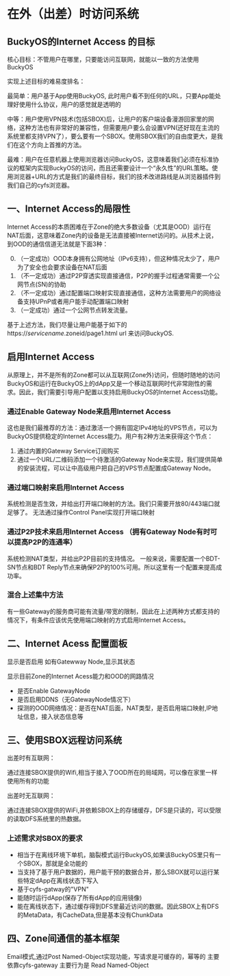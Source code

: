 # 在外（出差）时访问系统

## BuckyOS的Internet Access 的目标

核心目标：不管用户在哪里，只要能访问互联网，就能以一致的方法使用BuckyOS

实现上述目标的难易度排名：

最简单：用户基于App使用BuckyOS, 此时用户看不到任何的URL，只要App能处理好使用什么协议，用户的感觉就是透明的

中等：用户使用VPN技术(包括SBOX)后，让用户的客户端设备漫游回家里的网络，这种方法也有非常好的兼容性，但需要用户要么会设置VPN(还好现在主流的系统里都支持VPN了），要么要有一个SBOX。使用SBOX我们的自由度更大，是我们在这个方向上首推的方法。

最难：用户在任意机器上使用浏览器访问BuckyOS，这意味着我们必须在标准协议的框架内实现BuckyOS的访问，而且还需要设计一个“永久性”的URL策略。使用浏览器+URL的方式是我们的最终目标，我们的技术改进路线是从浏览器插件到我们自己的cyfs浏览器。


## 一、Internet Access的局限性

Internet Access的本质困难在于Zone的绝大多数设备（尤其是OOD）运行在NAT后面，这意味着Zone内的设备是无法直接被Internet访问的。从技术上说，到OOD的通信信道无法就是下面3种：

0. （一定成功）OOD本身拥有公网地址（IPv6支持），但这种情况太少了，用户为了安全也会要求设备在NAT后面
1. （不一定成功）通过P2P穿透实现直接通信，P2P的握手过程通常需要一个公网节点(SN)的协助
2. （不一定成功）通过配置端口映射实现直接通信，这种方法需要用户的网络设备支持UPnP或者用户能手动配置端口映射
3. （一定成功）通过一个公网节点转发流量。


基于上述方法，我们尽量让用户能基于如下的 https://$servicename.$zoneid/page1.html url 来访问BuckyOS.

## 启用Internet Access

从原理上，并不是所有的Zone都可以从互联网(Zone外)访问，但随时随地的访问BuckyOS和运行在BuckyOS上的dApp又是一个移动互联网时代非常刚性的需求。因此，我们需要引导用户配置以支持启用BuckyOS的Internet Access功能。

### 通过Enable Gateway Node来启用Internet Access

这也是我们最推荐的方法：通过激活一个拥有固定IPv4地址的VPS节点，可以为BuckyOS提供稳定的Internet Access能力。用户有2种方法来获得这个节点：

1. 通过内置的Gateway Service订阅购买
2. 通过一个URL/二维码添加一个待激活的Gateway Node来实现，我们提供简单的安装流程，可以让中高级用户把自己的VPS节点配置成Gateway Node。


### 通过端口映射来启用Internet Access

系统检测是否生效，并给出打开端口映射的方法。我们只需要开放80/443端口就足够了。
无法通过操作Control Panel实现打开端口映射

### 通过P2P技术来启用Internet Access （拥有Gateway Node有时可以提高P2P的连通率）

系统检测NAT类型，并给出P2P目前的支持情况。
一般来说，需要配置一个BDT-SN节点和BDT Reply节点来确保P2P的100%可用。所以这里有一个配置来提高成功率。


### 混合上述集中方法

有一些Gateway的服务商可能有流量/带宽的限制，因此在上述两种方式都支持的情况下，有条件应该优先使用端口映射的方式启用Internet Access。



## 二、Internet Acess 配置面板

显示是否启用
如有Gatewway Node,显示其状态

显示目前Zone的Internet Acess能力和OOD的网路情况

- 是否Enable GatewayNode
- 是否启用DDNS（无GatewayNode情况下）
- 探测的OOD网络情况：是否在NAT后面，NAT类型，是否启用端口映射,IP地址信息，接入状态信息等

## 三、使用SBOX远程访问系统

出差时有互联网：

通过连接SBOX提供的Wifi,相当于接入了OOD所在的局域网，可以像在家里一样使用所有的功能

出差时无互联网：

通过连接SBOX提供的WiFi,并依赖SBOX上的存储缓存，DFS是只读的，可以受限的读取DFS系统里的热数据。


### 上述需求对SBOX的要求

- 相当于在离线环境下单机，脑裂模式运行BuckyOS,如果该BuckyOS里只有一个SBOX，那就是全功能的
- 当支持了基于用户数据的，用户能干预的数据合并，那么SBOX就可以运行某些特定dApp在离线状态下写入
- 基于cyfs-gatway的"VPN"
- 能随时运行dApp(保存了所有dApp的应用镜像)
- 能在离线状态下，通过缓存得到DFS里最近访问的数据。因此SBOX上有DFS的MetaData，有CacheData,但是基本没有ChunkData



## 四、Zone间通信的基本框架

Email模式,通过Post Named-Object实现功能，写请求是可缓存的，幂等的
主要依靠cyfs-gateway
主要行为是 Read Named-Object

